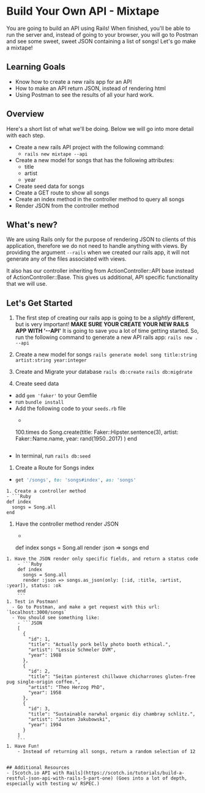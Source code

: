 # Build Your Own API - Mixtape

You are going to build an API using Rails! When finished, you'll be able to run the server and, instead of going to your browser, you will go to Postman and see some sweet, sweet JSON containing a list of songs! Let's go make a mixtape!

## Learning Goals
  - Know how to create a new rails app for an API
  - How to make an API return JSON, instead of rendering html
  - Using Postman to see the results of all your hard work.

## Overview
Here's a short list of what we'll be doing. Below we will go into more detail with each step.

- Create a new rails API project with the following command:
  - `rails new mixtape --api`
- Create a new model for songs that has the following attributes:
  - title
  - artist
  - year
- Create seed data for songs
- Create a GET route to show all songs
- Create an index method in the controller method to query all songs
- Render JSON from the controller method

## What's new?

We are using Rails only for the purpose of rendering JSON to clients of this application, therefore we do not need to handle anything with views. By providing the argument `--rails` when we created our rails app, it will not generate any of the files associated with views.

 It also has our controller inheriting from ActionController::API base instead of ActionController::Base. This gives us additional, API specific functionality that we will use.


## Let's Get Started
1. The first step of creating our rails app is going to be a _slightly_ different, but is very important! **MAKE SURE YOUR CREATE YOUR NEW RAILS APP WITH '--API'** It is going to save you a lot of time getting started. So, run the following command to generate a new API rails app:
`rails new . --api`

1. Create a new model for songs
`rails generate model song title:string artist:string year:integer`
1.  Create and Migrate your database
`rails db:create`
`rails db:migdrate`
1. Create seed data
  - add `gem 'faker'` to your Gemfile
  - run `bundle install`
  - Add the following code to your `seeds.rb` file
    - ```Ruby
    100.times do
      Song.create(title: Faker::Hipster.sentence(3), artist: Faker::Name.name, year: rand(1950..2017) )
    end
    ```
  - In terminal, run `rails db:seed`
1. Create a Route for Songs index
  - ```Ruby
    get '/songs', to: 'songs#index', as: 'songs'
  ```
1. Create a controller method
  - ```Ruby
  def index
    songs = Song.all
  end
  ```
1. Have the controller method render JSON
    - ```Ruby
    def index
      songs = Song.all
      render :json => songs
    end
```
1. Have the JSON render only specific fields, and return a status code
    - ```Ruby
    def index
      songs = Song.all
      render :json => songs.as_json(only: [:id, :title, :artist, :year]), status: :ok
    end
    ```
1. Test in Postman!
  - Go to Postman, and make a get request with this url: `localhost:3000/songs`
  - You should see something like:
    - ```JSON
    [
      {
        "id": 1,
        "title": "Actually pork belly photo booth ethical.",
        "artist": "Lessie Schmeler DVM",
        "year": 1988
      },
      {
        "id": 2,
        "title": "Seitan pinterest chillwave chicharrones gluten-free pug single-origin coffee.",
        "artist": "Theo Herzog PhD",
        "year": 1958
      },
      {
        "id": 3,
        "title": "Sustainable narwhal organic diy chambray schlitz.",
        "artist": "Justen Jakubowski",
        "year": 1994
      }
    ]
    ```
1. Have Fun!
    - Instead of returning all songs, return a random selection of 12

  
## Additional Resources
- [Scotch.io API with Rails](https://scotch.io/tutorials/build-a-restful-json-api-with-rails-5-part-one) (Goes into a lot of depth, especially with testing w/ RSPEC.)
